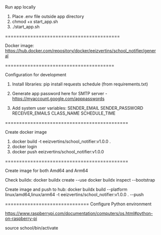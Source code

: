 Run app locally

1. Place .env file outside app directory
2. chmod +x start_app.sh
3. ./start_app.sh

=========================================

Docker image:
https://hub.docker.com/repository/docker/eeizvertins/school_notifier/general

=======================================

Configuration for development

1. Install libraries:
pip install requests schedule 
(from requirements.txt)

2. Generate app password here for SMTP server - https://myaccount.google.com/apppasswords

3. Add system user variables:
SENDER_EMAIL
SENDER_PASSWORD
RECEIVER_EMAILS
CLASS_NAME
SCHEDULE_TIME

============================================

Create docker image
1. docker build -t eeizvertins/school_notifier:v1.0.0 .
2. docker login
3. docker push eeizvertins/school_notifier:v1.0.0

============================================

Create image for both Amd64 and Arm64

Check buildx:
docker buildx create --use
docker buildx inspect --bootstrap

Create image and push to hub:
docker buildx build --platform linux/amd64,linux/arm64 -t eeizvertins/school_notifier:v1.0.0 . --push


==============================
Configure Python environment

https://www.raspberrypi.com/documentation/computers/os.html#python-on-raspberry-pi

source school/bin/activate
